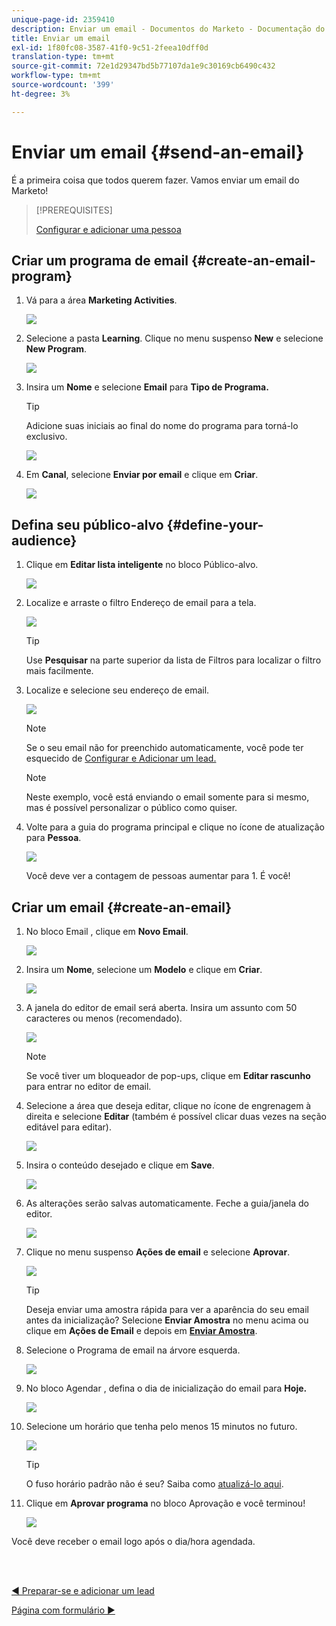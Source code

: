 ```yaml
---
unique-page-id: 2359410
description: Enviar um email - Documentos do Marketo - Documentação do produto
title: Enviar um email
exl-id: 1f80fc08-3587-41f0-9c51-2feea10dff0d
translation-type: tm+mt
source-git-commit: 72e1d29347bd5b77107da1e9c30169cb6490c432
workflow-type: tm+mt
source-wordcount: '399'
ht-degree: 3%

---
```


# Enviar um email {#send-an-email}

É a primeira coisa que todos querem fazer. Vamos enviar um email do Marketo!

>[!PREREQUISITES]
>
>[Configurar e adicionar uma pessoa](/help/marketo/getting-started/quick-wins/get-set-up-and-add-a-person.md)

## Criar um programa de email {#create-an-email-program}

1. Vá para a área **Marketing Activities**.

   ![](assets/one-1.png)

1. Selecione a pasta **Learning**. Clique no menu suspenso **New** e selecione **New Program**.

   ![](assets/two-1.png)

1. Insira um **Nome** e selecione **Email** para **Tipo de Programa.**

   >[!TIP]
   >
   >Adicione suas iniciais ao final do nome do programa para torná-lo exclusivo.

   ![](assets/three.png)

1. Em **Canal**, selecione **Enviar por email** e clique em **Criar**.

   ![](assets/image2015-3-2-16-3a25-3a18.png)

## Defina seu público-alvo {#define-your-audience}

1. Clique em **Editar lista inteligente** no bloco Público-alvo.

   ![](assets/five.png)

1. Localize e arraste o filtro Endereço de email para a tela.

   ![](assets/six.png)

   >[!TIP]
   >
   >Use **Pesquisar** na parte superior da lista de Filtros para localizar o filtro mais facilmente.

1. Localize e selecione seu endereço de email.

   ![](assets/seven-1.png)

   >[!NOTE]
   >
   >Se o seu email não for preenchido automaticamente, você pode ter esquecido de [Configurar e Adicionar um lead.](/help/marketo/getting-started/quick-wins/get-set-up-and-add-a-person.md)

   >[!NOTE]
   >
   >Neste exemplo, você está enviando o email somente para si mesmo, mas é possível personalizar o público como quiser.

1. Volte para a guia do programa principal e clique no ícone de atualização para **Pessoa**.

   ![](assets/refresh-icon.png)

   Você deve ver a contagem de pessoas aumentar para 1. É você!

## Criar um email {#create-an-email}

1. No bloco Email , clique em **Novo Email**.

   ![](assets/image2014-9-8-15-3a10-3a47.png)

1. Insira um **Nome**, selecione um **Modelo** e clique em **Criar**.

   ![](assets/ten-1.png)

1. A janela do editor de email será aberta. Insira um assunto com 50 caracteres ou menos (recomendado).

   ![](assets/eleven.png)

   >[!NOTE]
   >
   >Se você tiver um bloqueador de pop-ups, clique em **Editar rascunho** para entrar no editor de email.

1. Selecione a área que deseja editar, clique no ícone de engrenagem à direita e selecione **Editar** (também é possível clicar duas vezes na seção editável para editar).

   ![](assets/twelve.png)

1. Insira o conteúdo desejado e clique em **Save**.

   ![](assets/thirteen.png)

1. As alterações serão salvas automaticamente. Feche a guia/janela do editor.

   ![](assets/fourteen.png)

1. Clique no menu suspenso **Ações de email** e selecione **Aprovar**.

   ![](assets/fifteen.png)

   >[!TIP]
   >
   >Deseja enviar uma amostra rápida para ver a aparência do seu email antes da inicialização? Selecione **Enviar Amostra** no menu acima ou clique em **Ações de Email** e depois em [**Enviar Amostra**](/help/marketo/product-docs/email-marketing/general/creating-an-email/send-a-sample-email.md).

1. Selecione o Programa de email na árvore esquerda.

   ![](assets/sixteen.png)

1. No bloco Agendar , defina o dia de inicialização do email para **Hoje.**

   ![](assets/image2014-9-8-15-3a13-3a11.png)

1. Selecione um horário que tenha pelo menos 15 minutos no futuro.

   ![](assets/image2014-9-8-15-3a13-3a25.png)

   >[!TIP]
   >
   >O fuso horário padrão não é seu? Saiba como [atualizá-lo aqui](/help/marketo/product-docs/administration/settings/select-your-language-locale-and-time-zone.md).

1. Clique em **Aprovar programa** no bloco Aprovação e você terminou!

   ![](assets/image2014-9-8-15-3a13-3a34.png)

Você deve receber o email logo após o dia/hora agendada.

<br> 

[◄ Preparar-se e adicionar um lead](/help/marketo/getting-started/quick-wins/get-set-up-and-add-a-person.md)

[Página com formulário ►](/help/marketo/getting-started/quick-wins/landing-page-with-a-form.md)
